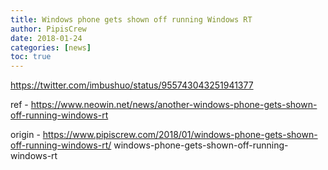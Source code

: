 ```yaml
---
title: Windows phone gets shown off running Windows RT
author: PipisCrew
date: 2018-01-24
categories: [news]
toc: true
---
```


https://twitter.com/imbushuo/status/955743043251941377

ref - https://www.neowin.net/news/another-windows-phone-gets-shown-off-running-windows-rt

origin - https://www.pipiscrew.com/2018/01/windows-phone-gets-shown-off-running-windows-rt/ windows-phone-gets-shown-off-running-windows-rt